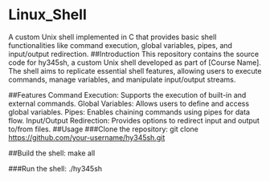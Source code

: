 # Linux_Shell
A custom Unix shell implemented in C that provides basic shell functionalities like command execution, global variables, pipes, and input/output redirection.
##Introduction
This repository contains the source code for hy345sh, a custom Unix shell developed as part of [Course Name]. The shell aims to replicate essential shell features, allowing users to execute commands, manage variables, and manipulate input/output streams.

##Features
Command Execution: Supports the execution of built-in and external commands.
Global Variables: Allows users to define and access global variables.
Pipes: Enables chaining commands using pipes for data flow.
Input/Output Redirection: Provides options to redirect input and output to/from files.
##Usage
###Clone the repository:
git clone https://github.com/your-username/hy345sh.git

##Build the shell:
make all

###Run the shell:
./hy345sh

